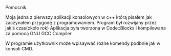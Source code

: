 Pomocnik

Moja jedna z pierwszy aplikacji konsolowych w c++ którą pisałem jak zaczynałem przygodę z programowaniem.
Program był rozwijany przez jakiś czas(około rok)
Aplikacja była tworzona w Code::Blocks i kompilowana za pomocą GNU GCC Compiler

W programie użytkownik może wpisaywać rózne komendy podbnie jak w konsoli CMD.
